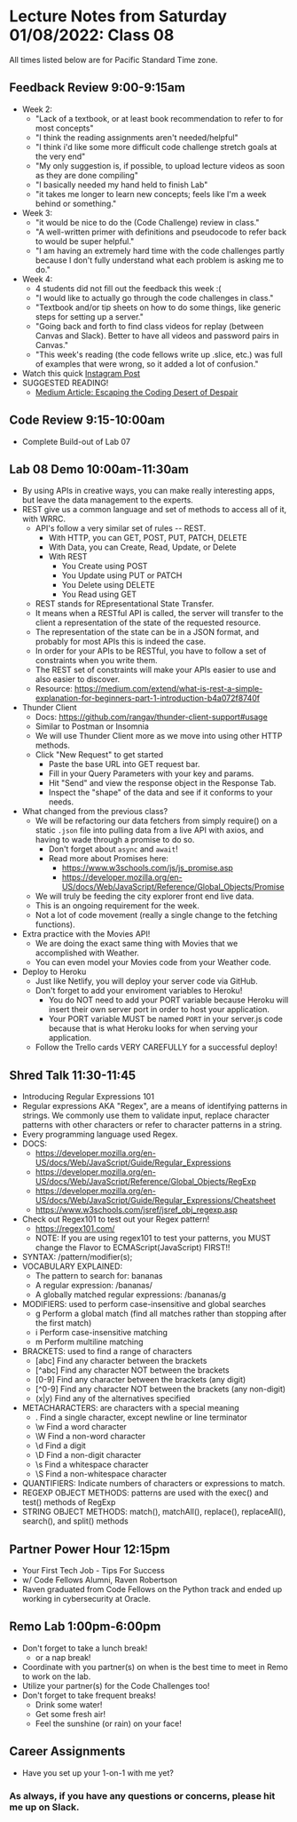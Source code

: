 # Lecture Notes from Saturday 01/08/2022: Class 08
All times listed below are for Pacific Standard Time zone.

## Feedback Review 9:00-9:15am
- Week 2:
  - "Lack of a textbook, or at least book recommendation to refer to for most concepts"
  - "I think the reading assignments aren't needed/helpful"
  - "I think i'd like some more difficult code challenge stretch goals at the very end"
  - "My only suggestion is, if possible, to upload lecture videos as soon as they are done compiling"
  - "I basically needed my hand held to finish Lab"
  - "it takes me longer to learn new concepts; feels like I'm a week behind or something."
- Week 3:
  - "it would be nice to do the (Code Challenge) review in class."
  - "A well-written primer with definitions and pseudocode to refer back to would be super helpful."
  - "I am having an extremely hard time with the code challenges partly because I don't fully understand what each problem is asking me to do."
- Week 4:
  - 4 students did not fill out the feedback this week :(
  - "I would like to actually go through the code challenges in class."
  - "Textbook and/or tip sheets on how to do some things, like generic steps for setting up a server."
  - "Going back and forth to find class videos for replay (between Canvas and Slack). Better to have all videos and password pairs in Canvas."
  - "This week's reading (the code fellows write up .slice, etc.) was full of examples that were wrong, so it added a lot of confusion."
- Watch this quick [Instagram Post](https://www.instagram.com/reel/CM5BwOWnLgo/?igshid=1btcpag8opsmp)
- SUGGESTED READING!
  - [Medium Article: Escaping the Coding Desert of Despair](https://medium.com/startup-grind/adamhurwitz-escaping-the-desert-dd381b92080f)


## Code Review 9:15-10:00am
- Complete Build-out of Lab 07


## Lab 08 Demo 10:00am-11:30am
- By using APIs in creative ways, you can make really interesting apps, but leave the data management to the experts.
- REST give us a common language and set of methods to access all of it, with WRRC.
  - API's follow a very similar set of rules -- REST.
    - With HTTP, you can GET, POST, PUT, PATCH, DELETE
    - With Data, you can Create, Read, Update, or Delete
    - With REST
      - You Create using POST
      - You Update using PUT or PATCH
      - You Delete using DELETE
      - You Read using GET
  - REST stands for REpresentational State Transfer.
  - It means when a RESTful API is called, the server will transfer to the client a representation of the state of the requested resource.
  - The representation of the state can be in a JSON format, and probably for most APIs this is indeed the case.
  - In order for your APIs to be RESTful, you have to follow a set of constraints when you write them. 
  - The REST set of constraints will make your APIs easier to use and also easier to discover.
  - Resource: https://medium.com/extend/what-is-rest-a-simple-explanation-for-beginners-part-1-introduction-b4a072f8740f
- Thunder Client
  - Docs: https://github.com/rangav/thunder-client-support#usage
  - Similar to Postman or Insomnia
  - We will use Thunder Client more as we move into using other HTTP methods.
  - Click "New Request" to get started
    - Paste the base URL into GET request bar.
    - Fill in your Query Parameters with your key and params.
    - Hit "Send" and view the response object in the Response Tab.
    - Inspect the "shape" of the data and see if it conforms to your needs.
- What changed from the previous class?
  - We will be refactoring our data fetchers from simply require() on a static `.json` file into pulling data from a live API with axios, and having to wade through a promise to do so.
    - Don't forget about `async` and `await`!
    - Read more about Promises here:
      - https://www.w3schools.com/js/js_promise.asp
      - https://developer.mozilla.org/en-US/docs/Web/JavaScript/Reference/Global_Objects/Promise
  - We will truly be feeding the city explorer front end live data.
  - This is an ongoing requirement for the week.
  - Not a lot of code movement (really a single change to the fetching functions).
- Extra practice with the Movies API!
  - We are doing the exact same thing with Movies that we accomplished with Weather.
  - You can even model your Movies code from your Weather code.
- Deploy to Heroku
  - Just like Netlify, you will deploy your server code via GitHub.
  - Don't forget to add your enviroment variables to Heroku!
    - You do NOT need to add your PORT variable because Heroku will insert their own server port in order to host your application.
    - Your PORT variable MUST be named `PORT` in your server.js code because that is what Heroku looks for when serving your application. 
  - Follow the Trello cards VERY CAREFULLY for a successful deploy!


## Shred Talk 11:30-11:45
- Introducing Regular Expressions 101
- Regular expressions AKA "Regex", are a means of identifying patterns in strings. We commonly use them to validate input, replace character patterns with other characters or refer to character patterns in a string.
- Every programming language used Regex.
- DOCS:
  - https://developer.mozilla.org/en-US/docs/Web/JavaScript/Guide/Regular_Expressions
  - https://developer.mozilla.org/en-US/docs/Web/JavaScript/Reference/Global_Objects/RegExp
  - https://developer.mozilla.org/en-US/docs/Web/JavaScript/Guide/Regular_Expressions/Cheatsheet
  - https://www.w3schools.com/jsref/jsref_obj_regexp.asp
- Check out Regex101 to test out your Regex pattern!
  - https://regex101.com/
  - NOTE: If you are using regex101 to test your patterns, you MUST change the Flavor to ECMAScript(JavaScript) FIRST!!
- SYNTAX: /pattern/modifier(s);
- VOCABULARY EXPLAINED:
  - The pattern to search for:   bananas	 
  - A regular expression:   /bananas/	 
  - A globally matched regular expressions:  /bananas/g
- MODIFIERS: used to perform case-insensitive and global searches
  - g	Perform a global match (find all matches rather than stopping after the first match)
  - i	Perform case-insensitive matching
  - m	Perform multiline matching
- BRACKETS: used to find a range of characters
  - [abc]	Find any character between the brackets
  - [^abc]	Find any character NOT between the brackets
  - [0-9]	Find any character between the brackets (any digit)
  - [^0-9]	Find any character NOT between the brackets (any non-digit)
  - (x|y)	Find any of the alternatives specified
- METACHARACTERS: are characters with a special meaning
  - .	Find a single character, except newline or line terminator
  - \w	Find a word character
  - \W	Find a non-word character
  - \d	Find a digit
  - \D	Find a non-digit character
  - \s	Find a whitespace character
  - \S	Find a non-whitespace character
- QUANTIFIERS: Indicate numbers of characters or expressions to match.
- REGEXP OBJECT METHODS: patterns are used with the exec() and test() methods of RegExp
- STRING OBJECT METHODS: match(), matchAll(), replace(), replaceAll(), search(), and split() methods


## Partner Power Hour 12:15pm
- Your First Tech Job - Tips For Success
- w/ Code Fellows Alumni, Raven Robertson
- Raven graduated from Code Fellows on the Python track and ended up working in cybersecurity at Oracle. 


## Remo Lab 1:00pm-6:00pm
- Don't forget to take a lunch break!
  - or a nap break!
- Coordinate with you partner(s) on when is the best time to meet in Remo to work on the lab.
- Utilize your partner(s) for the Code Challenges too!
- Don't forget to take frequent breaks!
  - Drink some water!
  - Get some fresh air!
  - Feel the sunshine (or rain) on your face!


## Career Assignments
- Have you set up your 1-on-1 with me yet? 


### As always, if you have any questions or concerns, please hit me up on Slack.
